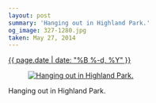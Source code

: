```yaml
---
layout: post
summary: 'Hanging out in Highland Park.'
og_image: 327-1280.jpg
taken: May 27, 2014
---
```


<div class="post">
 <time>
  <a href="/327">
   {{ page.date | date: "%B %-d, %Y" }}
  </a>
 </time>
 <a href="/327">
  <figure data-taken="5/27/2014">
   <img alt="Hanging out in Highland Park." sizes="(min-width: 700px) 50vw, calc(100vw - 2rem)" src="{{ site.assets_url }}/327-640.jpg" srcset="{{ site.assets_url }}/327-1280.jpg 1280w, {{ site.assets_url }}/327-960.jpg 960w, {{ site.assets_url }}/327-640.jpg 640w, {{ site.assets_url }}/327-320.jpg 320w"/>
  </figure>
 </a>
 <span>
  Hanging out in Highland Park.
 </span>
</div>
